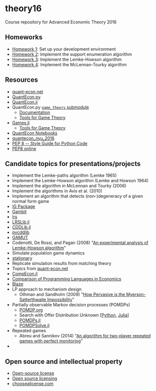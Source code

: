 # theory16
Course repository for Advanced Economic Theory 2016

## Homeworks

* [Homework 1](hw01.md):
  Set up your development environment
* [Homework 2](hw02.md):
  Implement the support enumeration algorithm
* [Homework 3](hw03.md):
  Implement the Lemke-Howson algorithm
* [Homework 4](hw04.md):
  Implement the McLennan-Tourky algorithm

## Resources

* [quant-econ.net](http://quant-econ.net)
* [QuantEcon.py](https://github.com/QuantEcon/QuantEcon.py)
* [QuantEcon.jl](https://github.com/QuantEcon/QuantEcon.jl)
* QuantEcon.py
  [`game_theory` submodule](https://github.com/QuantEcon/QuantEcon.py/tree/master/quantecon/game_theory)
  * [Documentation](http://quanteconpy.readthedocs.io/en/latest/game_theory.html)
  * [Tools for Game Theory](http://nbviewer.jupyter.org/github/QuantEcon/QuantEcon.notebooks/blob/master/game_theory_py.ipynb)
* [Games.jl](https://github.com/QuantEcon/Games.jl)
  * [Tools for Game Theory](http://nbviewer.jupyter.org/github/QuantEcon/QuantEcon.notebooks/blob/master/game_theory_jl.ipynb)
* [QuantEcon Notebooks](http://quantecon.org/notebooks.html)
* [quantecon_nyu_2016](https://github.com/jstac/quantecon_nyu_2016)
* [PEP 8 -- Style Guide for Python Code](https://www.python.org/dev/peps/pep-0008/)
* [PEP8 online](http://pep8online.com)

## Candidate topics for presentations/projects

* Implement the Lemke-paths algorithm (Lemke 1965)
* Implement the Lemke-Howson algorithm (Lemke and Howson 1964)
* Implement the algorithm in McLennan and Tourky (2006)
* Implement the algorithms in Avis et al. (2010)
* Implement an algorithm that detects (non-)degeneracy of a given normal form game
* [IG Package](http://cupid.economics.uq.edu.au/mclennan/Software/ig-man_all-1.1.pdf)
* [Gambit](https://github.com/gambitproject/gambit)
* [lrs](http://cgm.cs.mcgill.ca/~avis/C/lrs.html)
* [LRSLib.jl](https://github.com/blegat/LRSLib.jl)
* [CDDLib.jl](https://github.com/blegat/CDDLib.jl)
* [pycddlib](https://github.com/mcmtroffaes/pycddlib)
* [GAMUT](http://gamut.stanford.edu)
* Codenotti, De Rossi, and Pagan (2008) "[An experimental analysis of Lemke-Howson algorithm](https://arxiv.org/abs/0811.3247)"
* Simulate population game dynamics
* [stationary](https://github.com/marcharper/stationary)
* Replicate simulation results from matching theory
* Topics from [quant-econ.net](http://quant-econ.net)
* [CompEcon.jl](https://github.com/spencerlyon2/CompEcon.jl)
* [Comparison of Programming Languages in Economics](https://github.com/jesusfv/Comparison-Programming-Languages-Economics)
* [Blaze](http://blaze.pydata.org)
* LP approach to mechanism design
  * Othman and Sandholm (2009) "[How Pervasive is the Myerson-Satterthwaite Impossibility](https://www.cs.cmu.edu/~sandholm/myersat.ijcai09.pdf)"
* Partially observable Markov decision processes (POMDPs)
  * [POMDP.org](http://www.pomdp.org)
  * Search with Offer Distribution Unknown
    [[Python](http://lectures.quantecon.org/py/odu.html),
     [Julia](http://lectures.quantecon.org/jl/odu.html)]
  * [POMDPs.jl](https://github.com/JuliaPOMDP/POMDPs.jl)
  * [POMDPSolve.jl](https://github.com/JuliaPOMDP/POMDPSolve.jl)
* Repeated games
  * Abreu and Sannikov (2014) "[An algorithm for two-player repeated games with perfect monitoring](https://econtheory.org/ojs/index.php/te/article/viewFile/1302/10807/322)"
* 

## Open source and intellectual property

* [Open-source license](https://en.wikipedia.org/wiki/Open-source_license)
* [Open source licensing](https://help.github.com/articles/open-source-licensing/)
* [choosealicense.com](http://choosealicense.com)
